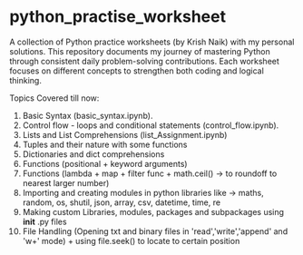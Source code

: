 # python_practise_worksheet
A collection of Python practice worksheets (by Krish Naik) with my personal solutions. This repository documents my journey of mastering Python through consistent daily problem-solving contributions. Each worksheet focuses on different concepts to strengthen both coding and logical thinking. 

Topics Covered till now: 
1. Basic Syntax (basic_syntax.ipynb).
2. Control flow - loops and conditional statements (control_flow.ipynb).
3. Lists and List Comprehensions (list_Assignment.ipynb)
4. Tuples and their nature with some functions
5. Dictionaries and dict comprehensions
6. Functions (positional + keyword arguments)
7. Functions (lambda + map + filter func + math.ceil() -> to roundoff to nearest larger number)
8. Importing and creating modules in python libraries like -> maths, random, os, shutil, json, array, csv, datetime, time, re
9. Making custom Libraries, modules, packages and subpackages using __init__ .py files
10. File Handling (Opening txt and binary files in 'read','write','append' and 'w+' mode) + using file.seek() to locate to certain position
